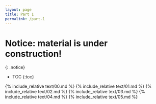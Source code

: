 ```yaml
---
layout: page
title: Part 1
permalink: /part-1
---
```


# Notice: material is under construction!
{: .notice}

* TOC
{:toc}

{% include_relative text/00.md %}
{% include_relative text/01.md %}
{% include_relative text/02.md %}
{% include_relative text/03.md %}
{% include_relative text/04.md %}
{% include_relative text/05.md %}
